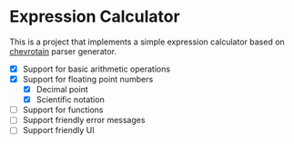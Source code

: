 # Expression Calculator

This is a project that implements a simple expression calculator based on [chevrotain](https://chevrotain.io) parser generator.

- [x] Support for basic arithmetic operations
- [x] Support for floating point numbers
  - [x] Decimal point
  - [x] Scientific notation
- [ ] Support for functions
- [ ] Support friendly error messages
- [ ] Support friendly UI
